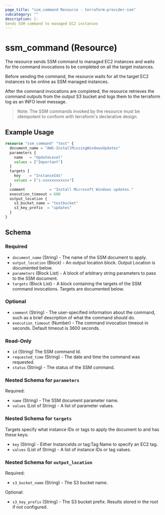 ```yaml
---
page_title: "ssm_command Resource - terraform-provider-ssm"
subcategory: ""
description: |-
Sends SSM command to managed EC2 instances  
---
```


# ssm_command (Resource)

The resource sends SSM command to managed EC2 instances and waits for the command invocations to be completed on all the target instances.

Before sending the command, the resource waits for all the target EC2 instances to be online as SSM managed instances.

After the command invocations are completed, the resource retrieves the command outputs from the output S3 bucket and logs them to the terraform log as an INFO level message.

> Note: The SSM commands invoked by the resource must be idempotent to conform with terraform's declarative design.

## Example Usage

```terraform
resource "ssm_command" "test" {
  document_name = "AWS-InstallMissingWindowsUpdates"
  parameters {
    name   = "UpdateLevel"
    values = ["Important"]
  }
  targets {
    key    = "InstanceIds"
    values = ["i-xxxxxxxxxxxx"]
  }
  comment           = "Install Microsoft Windows updates."
  execution_timeout = 600
  output_location {
    s3_bucket_name = "testbucket"
    s3_key_prefix  = "updates"
  }
}
```

## Schema

### Required

- `document_name` (String) - The name of the SSM document to apply.
- `output_location` (Block) - An output location block. Output Location is documented below.
- `parameters` (Block List) - A block of arbitrary string parameters to pass to the SSM document.
- `targets` (Block List) - A block containing the targets of the SSM command invocations. Targets are documented below.

### Optional

- `comment` (String) - The user-specified information about the command, such as a brief description of what the command should do.
- `execution_timeout` (Number) - The command invocation timeout in seconds. Default timeout is 3600 seconds.

### Read-Only

- `id` (String) The SSM command Id.
- `requested_time` (String) - The date and time the command was requested.
- `status` (String) - The status of the SSM command.

### Nested Schema for `parameters`

Required:

- `name` (String) - The SSM document parameter name.
- `values` (List of String) - A list of parameter values.

### Nested Schema for `targets`

Targets specify what instance IDs or tags to apply the document to and has these keys:

- `key` (String) - Either InstanceIds or tag:Tag Name to specify an EC2 tag.
- `values` (List of String) - A list of instance IDs or tag values.

### Nested Schema for `output_location`

Required:

- `s3_bucket_name` (String) - The S3 bucket name.

Optional:

- `s3_key_prefix` (String) - The S3 bucket prefix. Results stored in the root if not configured.
